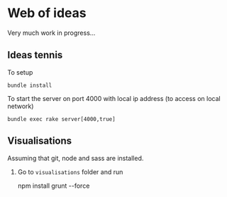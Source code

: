 # Web of ideas

Very much work in progress...

## Ideas tennis

To setup

    bundle install

To start the server on port 4000 with local ip address (to access on local network)

    bundle exec rake server[4000,true]

## Visualisations

Assuming that git, node and sass are installed.

1. Go to `visualisations` folder and run

    npm install
    grunt --force